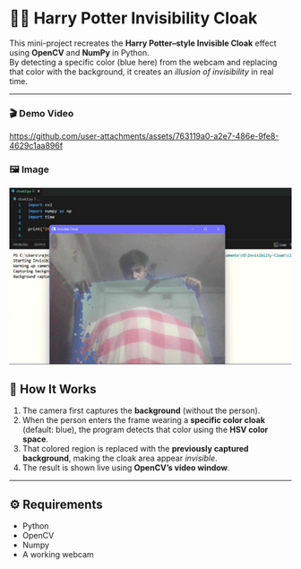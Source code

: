 # 🧙‍♂️ Harry Potter Invisibility Cloak 

This mini-project recreates the **Harry Potter–style Invisible Cloak** effect using **OpenCV** and **NumPy** in Python.  
By detecting a specific color (blue here) from the webcam and replacing that color with the background, it creates an *illusion of invisibility* in real time.  

---

###  🎬 Demo Video
<p>

https://github.com/user-attachments/assets/763119a0-a2e7-486e-9fe8-4629c1aa896f 

</p>

###  🖼 Image
<p>
  <img src="image.png" width="1000"/>
</p>

## 🧠 How It Works

1. The camera first captures the **background** (without the person).  
2. When the person enters the frame wearing a **specific color cloak** (default: blue), the program detects that color using the **HSV color space**.  
3. That colored region is replaced with the **previously captured background**, making the cloak area appear *invisible*.  
4. The result is shown live using **OpenCV’s video window**.

---

## ⚙️ Requirements


- Python 
- OpenCV
- Numpy
- A working webcam



